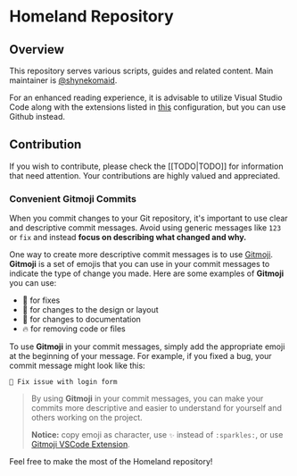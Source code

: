 # Homeland Repository

## Overview

This repository serves various scripts, guides and related content. Main maintainer is [@shynekomaid](https://github.com/shynekomaid).

For an enhanced reading experience, it is advisable to utilize Visual Studio Code along with the extensions listed in [this](.vscode/extensions.json) configuration, but you can use Github instead.

## Contribution

If you wish to contribute, please check the [[TODO|TODO]] for information that need attention. Your contributions are highly valued and appreciated.

### Convenient Gitmoji Commits

When you commit changes to your Git repository, it's important to use clear and descriptive commit messages. Avoid using generic messages like `123` or `fix` and instead **focus on describing what changed and why.**

One way to create more descriptive commit messages is to use [Gitmoji](https://gitmoji.carloscuesta.me/). **Gitmoji** is a set of emojis that you can use in your commit messages to indicate the type of change you made. Here are some examples of **Gitmoji** you can use:

- 🐛 for fixes
- 🎨 for changes to the design or layout
- 📝 for changes to documentation
- 🔥 for removing code or files

To use **Gitmoji** in your commit messages, simply add the appropriate emoji at the beginning of your message. For example, if you fixed a bug, your commit message might look like this:

```Commit message
🐛 Fix issue with login form
```

> By using **Gitmoji** in your commit messages, you can make your commits more descriptive and easier to understand for yourself and others working on the project.
>
> **Notice:** copy emoji as character, use `✨` instead of `:sparkles:`, or use [Gitmoji VSCode Extension](https://marketplace.visualstudio.com/items?itemName=seatonjiang.gitmoji-vscode).

Feel free to make the most of the Homeland repository!
